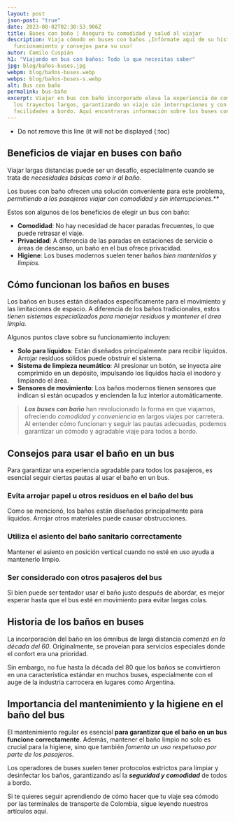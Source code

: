 ```yaml
---
layout: post
json-post: "true"
date: 2023-08-02T02:30:53.906Z
title: Buses con baño | Asegura tu comodidad y salud al viajar
description: Viaja cómodo en buses con baños ¡Infórmate aquí de su historia,
  funcionamiento y consejos para su uso!
autor: Camilo Cuspián
h1: "Viajando en bus con baños: Todo lo que necesitas saber"
jpg: blog/baños-buses.jpg
webpm: blog/baños-buses.webp
webps: blog/baños-buses-s.webp
alt: Bus con baño
permalink: bus-baño
excerpt: Viajar en bus con baño incorporado eleva la experiencia de comodidad en
  los trayectos largos, garantizando un viaje sin interrupciones y con todas las
  facilidades a bordo. Aquí encontraras información sobre los buses con baño.
---
```

* Do not remove this line (it will not be displayed
  {:toc}

## Beneficios de viajar en buses con baño

Viajar largas distancias puede ser un desafío, especialmente cuando se trata de *necesidades básicas como ir al baño.* 

Los buses con baño ofrecen una solución conveniente para este problema, **permitiendo a los pasajeros viajar con comodidad y sin interrupciones*.***

Estos son algunos de los beneficios de elegir un bus con baño:

* **Comodidad**: No hay necesidad de hacer paradas frecuentes, lo que puede retrasar el viaje.
* **Privacidad**: A diferencia de las paradas en estaciones de servicio o áreas de descanso, un baño en el bus ofrece privacidad.
* **Higiene**: Los buses modernos suelen tener baños *bien mantenidos y limpios.*

## Cómo funcionan los baños en buses

Los baños en buses están diseñados específicamente para el movimiento y las limitaciones de espacio. A diferencia de los baños tradicionales, estos *tienen sistemas especializados para manejar residuos y mantener el área limpia.* 

Algunos puntos clave sobre su funcionamiento incluyen:

* **Solo para líquidos**: Están diseñados principalmente para recibir líquidos. Arrojar residuos sólidos puede obstruir el sistema.
* **Sistema de limpieza neumático**: Al presionar un botón, se inyecta aire comprimido en un depósito, impulsando los líquidos hacia el inodoro y limpiando el área.
* **Sensores de movimiento**: Los baños modernos tienen sensores que indican si están ocupados y encienden la luz interior automáticamente.

> ***Los buses con baño*** han revolucionado la forma en que viajamos, ofreciendo *comodidad y conveniencia* en largos viajes por carretera. Al entender cómo funcionan y seguir las pautas adecuadas, podemos garantizar un cómodo y agradable viaje para todos a bordo. 

## Consejos para usar el baño en un bus

Para garantizar una experiencia agradable para todos los pasajeros, es esencial seguir ciertas pautas al usar el baño en un bus.

### Evita arrojar papel u otros residuos en el baño del bus

Como se mencionó, los baños están diseñados principalmente para líquidos. Arrojar otros materiales puede causar obstrucciones.

### Utiliza el asiento del baño sanitario correctamente

Mantener el asiento en posición vertical cuando no esté en uso ayuda a mantenerlo limpio.

### Ser considerado con otros pasajeros del bus

Si bien puede ser tentador usar el baño justo después de abordar, es mejor esperar hasta que el bus esté en movimiento para evitar largas colas.

## Historia de los baños en buses

La incorporación del baño en los ómnibus de larga distancia *comenzó en la década del 60*. Originalmente, se proveían para servicios especiales donde el confort era una prioridad. 

Sin embargo, no fue hasta la década del 80 que los baños se convirtieron en una característica estándar en muchos buses, especialmente con el auge de la industria carrocera en lugares como Argentina.

## Importancia del mantenimiento y la higiene en el baño del bus

El mantenimiento regular es esencial **para garantizar que el baño en un bus funcione correctamente**. Además, mantener el baño limpio no solo es crucial para la higiene, sino que también *fomenta un uso respetuoso por parte de los pasajeros.*

Los operadores de buses suelen tener protocolos estrictos para limpiar y desinfectar los baños, garantizando así la ***seguridad y comodidad*** de todos a bordo.

Si te quieres seguir aprendiendo de cómo hacer que tu viaje sea cómodo por las terminales de transporte de Colombia, sigue leyendo nuestros artículos aquí.